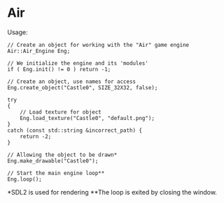 # Air

Usage:

	// Create an object for working with the "Air" game engine
    Air::Air_Engine Eng;
	
	// We initialize the engine and its 'modules'
    if ( Eng.init() != 0 ) return -1;

	// Create an object, use names for access
    Eng.create_object("Castle0", SIZE_32X32, false);

    try
    {
        // Load texture for object
        Eng.load_texture("Castle0", "default.png");
    }
    catch (const std::string &incorrect_path) {
        return -2;
    }

	// Allowing the object to be drawn*
    Eng.make_drawable("Castle0");

	// Start the main engine loop**
    Eng.loop();

*SDL2 is used for rendering
**The loop is exited by closing the window.
